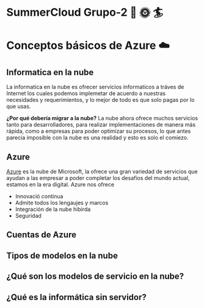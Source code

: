#  SummerCloud Grupo-2 :palm_tree: :sun_with_face: :surfer:

# Conceptos básicos de Azure :cloud:


## Informatica en la nube 

La informatica en la nube es ofrecer servicios informaticos a tráves de Internet los cuales podemos implemetar de acuerdo a nuestras necesidades y requerimientos, y lo mejor de todo es que solo pagas por lo que usas.

**¿Por qué debería migrar a la nube?**
La nube ahora ofrece muchos servicios tanto para desarrolladores, para realizar implementaciones de manera más rápida, como a empresas para poder optimizar su procesos, lo que antes parecia imposible con la nube es una realidad y esto es solo el comiezo. 

## Azure 

[Azure](https://portal.azure.com) es la nube de Microsoft, la ofrece una gran variedad de servicios que ayudan a las empresar a poder completar los desafios del mundo actual, estamos en la era digital. Azure nos ofrece 
* Innovació continua
* Admite todos los lengaujes y marcos 
* Integración de la  nube hibirda 
* Seguridad 
  

## Cuentas de Azure 

## Tipos de modelos en la nube

## ¿Qué son los modelos de servicio en la nube?
## ¿Qué es la informática sin servidor?
